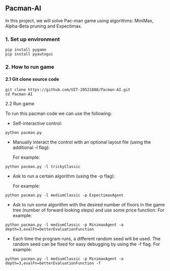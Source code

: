 ## Pacman-AI

In this project, we will solve Pac-man game using algorithms: MiniMax, Alpha-Beta pruning and Expectimax.

### 1. Set up environment

```
pip install pygame
pip install pyautogui
```
### 2. How to run game
#### 2.1 Git clone source code
```
git clone https://github.com/UIT-20521888/Pacman-AI.git
cd Pacman-AI
```
2.2 Run game

To run this pacman code we can use the following:
- Self-interactive control:
```
python pacman.py
```
- Manually interact the control with an optional layout file (using the additional -l flag):

    For example:
```
python pacman.py -l trickyClassic
```
- Ask to run a certain algorithm (using the -p flag):

    For example:
```
python pacman.py -l mediumClassic -p ExpectimaxAgent
```
- Ask to run some algorithm with the desired number of floors  in the game tree (number of forward looking steps) and use some price function:
    For example:
```
python pacman.py -l mediumClassic -p MinimaxAgent -a depth=3,evalFn=betterEvaluationFunction
```
- Each time the program runs, a different random seed will be used. The random seed can be fixed for easy debugging by using the -f flag. 
    For example:
```
python pacman.py -l mediumClassic -p MinimaxAgent -a depth=3,evalFn=betterEvaluationFunction -f
```


